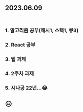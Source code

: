 ## 2023.06.09<br/><br/>

### 1. 알고리즘 공부(해시1, 스택1, 큐3)

### 2. React 공부
### 3. 웹 과제

### 4. 2주차 과제

### 5. 시나공 22년...😂






## 😑
